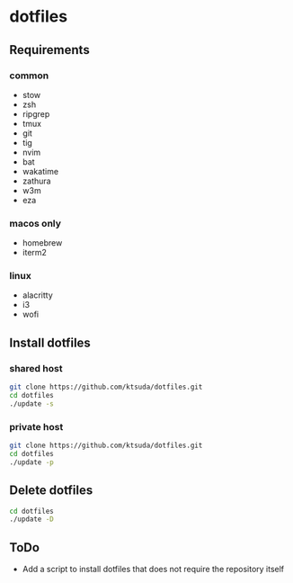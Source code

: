 # dotfiles

## Requirements

### common

- stow
- zsh
- ripgrep
- tmux
- git
- tig
- nvim
- bat
- wakatime
- zathura
- w3m
- eza

### macos only

- homebrew
- iterm2

### linux

- alacritty
- i3
- wofi

## Install dotfiles

### shared host

```bash
git clone https://github.com/ktsuda/dotfiles.git
cd dotfiles
./update -s
```

### private host

```bash
git clone https://github.com/ktsuda/dotfiles.git
cd dotfiles
./update -p
```

## Delete dotfiles

```bash
cd dotfiles
./update -D
```

## ToDo

- Add a script to install dotfiles that does not require the repository itself

